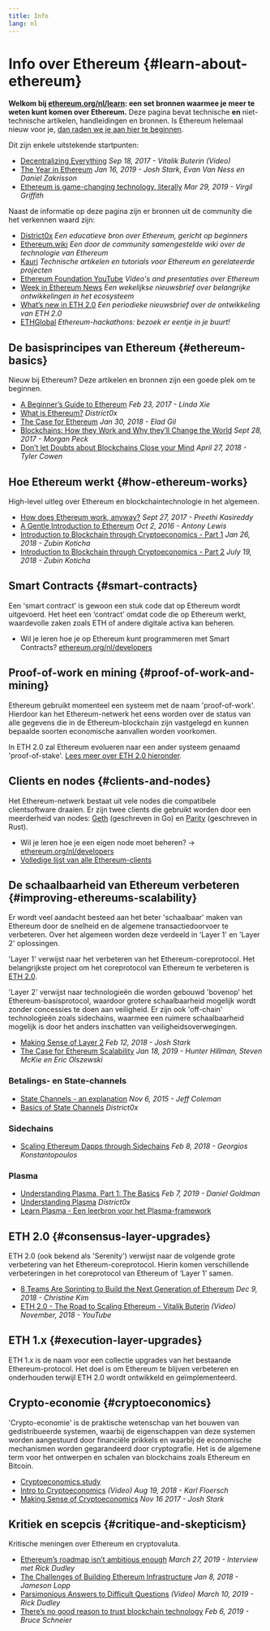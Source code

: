 ```yaml
---
title: Info
lang: nl
---
```


# Info over Ethereum {#learn-about-ethereum}

**Welkom bij [ethereum.org/nl/learn](/learn/): een set bronnen waarmee je meer te weten kunt komen over Ethereum.** Deze pagina bevat technische **en** niet-technische artikelen, handleidingen en bronnen. Is Ethereum helemaal nieuw voor je, [dan raden we je aan hier te beginnen](/what-is-ethereum/).

Dit zijn enkele uitstekende startpunten:

- [Decentralizing Everything](https://www.youtube.com/watch?v=WSN5BaCzsbo&feature=youtu.be) _Sep 18, 2017 - Vitalik Buterin (Video)_
- [The Year in Ethereum](https://medium.com/@jjmstark/the-year-in-ethereum-87a17d6f8276) _Jan 16, 2019 - Josh Stark, Evan Van Ness en Daniel Zakrisson_
- [Ethereum is game-changing technology, literally](https://medium.com/@virgilgr/ethereum-is-game-changing-technology-literally-d67e01a01cf8) _Mar 29, 2019 - Virgil Griffith_

Naast de informatie op deze pagina zijn er bronnen uit de community die het verkennen waard zijn:

- [District0x](https://education.district0x.io/general-topics/understanding-ethereum/) _Een educatieve bron over Ethereum, gericht op beginners_
- [Ethereum.wiki](https://eth.wiki) _Een door de community samengestelde wiki over de technologie van Ethereum_
- [Kauri](https://kauri.io) _Technische artikelen en tutorials voor Ethereum en gerelateerde projecten_
- [Ethereum Foundation YouTube](https://www.youtube.com/channel/UCNOfzGXD_C9YMYmnefmPH0g) _Video's and presentaties over Ethereum_
- [Week in Ethereum News](https://weekinethereumnews.com/) _Een wekelijkse nieuwsbrief over belangrijke ontwikkelingen in het ecosysteem_
- [What’s new in ETH 2.0](https://eth2.news) _Een periodieke nieuwsbrief over de ontwikkeling van ETH 2.0_
- [ETHGlobal](https://ethglobal.co) _Ethereum-hackathons: bezoek er eentje in je buurt!_

## De basisprincipes van Ethereum {#ethereum-basics}

Nieuw bij Ethereum? Deze artikelen en bronnen zijn een goede plek om te beginnen.

- [A Beginner’s Guide to Ethereum](https://blog.coinbase.com/a-beginners-guide-to-ethereum-46dd486ceecf) _Feb 23, 2017 - Linda Xie_
- [What is Ethereum?](https://education.district0x.io/general-topics/understanding-ethereum/what-is-ethereum/) _District0x_
- [The Case for Ethereum](http://blog.eladgil.com/2018/01/the-case-for-ethereum.html) _Jan 30, 2018 - Elad Gil_
- [Blockchains: How they Work and Why they’ll Change the World](https://spectrum.ieee.org/computing/networks/blockchains-how-they-work-and-why-theyll-change-the-world) _Sept 28, 2017 - Morgan Peck_
- [Don’t let Doubts about Blockchains Close your Mind](https://www.bloomberg.com/opinion/articles/2018-04-27/blockchains-warrant-skepticism-but-keep-an-open-mind) _April 27, 2018 - Tyler Cowen_

## Hoe Ethereum werkt {#how-ethereum-works}

High-level uitleg over Ethereum en blockchaintechnologie in het algemeen.

- [How does Ethereum work, anyway?](https://medium.com/@preethikasireddy/how-does-ethereum-work-anyway-22d1df506369) _Sept 27, 2017 - Preethi Kasireddy_
- [A Gentle Introduction to Ethereum](https://bitsonblocks.net/2016/10/02/gentle-introduction-ethereum/) _Oct 2, 2016 - Antony Lewis_
- [Introduction to Blockchain through Cryptoeconomics - Part 1](https://medium.com/blockchain-at-berkeley/introduction-to-blockchain-through-cryptoeconomics-part-1-bitcoin-369f245067f9) _Jan 26, 2018 - Zubin Koticha_
- [Introduction to Blockchain through Cryptoeconomics - Part 2](https://medium.com/mechanism-labs/introduction-to-bitcoin-through-cryptoeconomics-part-2-proof-of-work-and-nakamoto-consensus-1252f6a6c012) _July 19, 2018 - Zubin Koticha_

## Smart Contracts {#smart-contracts}

Een 'smart contract' is gewoon een stuk code dat op Ethereum wordt uitgevoerd. Het heet een ‘contract’ omdat code die op Ethereum werkt, waardevolle zaken zoals ETH of andere digitale activa kan beheren.

- Wil je leren hoe je op Ethereum kunt programmeren met Smart Contracts? [ethereum.org/nl/developers](/developers/)

## Proof-of-work en mining {#proof-of-work-and-mining}

Ethereum gebruikt momenteel een systeem met de naam 'proof-of-work'. Hierdoor kan het Ethereum-netwerk het eens worden over de status van alle gegevens die in de Ethereum-blockchain zijn vastgelegd en kunnen bepaalde soorten economische aanvallen worden voorkomen.

In ETH 2.0 zal Ethereum evolueren naar een ander systeem genaamd 'proof-of-stake'. [Lees meer over ETH 2.0 hieronder](#consensus-layer-upgrades).

## Clients en nodes {#clients-and-nodes}

Het Ethereum-netwerk bestaat uit vele nodes die compatibele clientsoftware draaien. Er zijn twee clients die gebruikt worden door een meerderheid van nodes: [Geth](https://geth.ethereum.org/) (geschreven in Go) en [Parity](https://www.parity.io/ethereum/) (geschreven in Rust).

- Wil je leren hoe je een eigen node moet beheren? → [ethereum.org/nl/developers](/developers/#clients--running-your-own-node/)
- [Volledige lijst van alle Ethereum-clients](https://github.com/ConsenSys/ethereum-developer-tools-list#ethereum-clients)

## De schaalbaarheid van Ethereum verbeteren {#improving-ethereums-scalability}

Er wordt veel aandacht besteed aan het beter 'schaalbaar' maken van Ethereum door de snelheid en de algemene transactiedoorvoer te verbeteren. Over het algemeen worden deze verdeeld in 'Layer 1' en 'Layer 2' oplossingen.

'Layer 1' verwijst naar het verbeteren van het Ethereum-coreprotocol. Het belangrijkste project om het coreprotocol van Ethereum te verbeteren is [ETH 2.0](#consensus-layer-upgrades).

'Layer 2' verwijst naar technologieën die worden gebouwd 'bovenop' het Ethereum-basisprotocol, waardoor grotere schaalbaarheid mogelijk wordt zonder concessies te doen aan veiligheid. Er zijn ook 'off-chain' technologieën zoals sidechains, waarmee een ruimere schaalbaarheid mogelijk is door het anders inschatten van veiligheidsoverwegingen.

- [Making Sense of Layer 2](https://medium.com/l4-media/making-sense-of-ethereums-layer-2-scaling-solutions-state-channels-plasma-and-truebit-22cb40dcc2f4) _Feb 12, 2018 - Josh Stark_
- [The Case for Ethereum Scalability](https://medium.com/connext/the-case-for-ethereum-scalability-d2a8035f880f) _Jan 18, 2019 - Hunter Hillman, Steven McKie en Eric Olszewski_

### Betalings- en State-channels

- [State Channels - an explanation](https://www.jeffcoleman.ca/state-channels/) _Nov 6, 2015 - Jeff Coleman_
- [Basics of State Channels](https://education.district0x.io/general-topics/understanding-ethereum/basics-state-channels/) _District0x_

### Sidechains

- [Scaling Ethereum Dapps through Sidechains](https://medium.com/loom-network/dappchains-scaling-ethereum-dapps-through-sidechains-f99e51fff447) _Feb 8, 2018 - Georgios Konstantopoulos_

### Plasma

- [Understanding Plasma, Part 1: The Basics](https://www.theblockcrypto.com/2019/02/07/understanding-plasma-part-1-the-basics/) _Feb 7, 2019 - Daniel Goldman_
- [Understanding Plasma](https://education.district0x.io/general-topics/understanding-ethereum/understanding-plasma/) _District0x_
- [Learn Plasma - Een leerbron voor het Plasma-framework](https://www.learnplasma.org/en/)

## ETH 2.0 {#consensus-layer-upgrades}

ETH 2.0 (ook bekend als 'Serenity') verwijst naar de volgende grote verbetering van het Ethereum-coreprotocol. Hierin komen verschillende verbeteringen in het coreprotocol van Ethereum of ‘Layer 1’ samen.

- [8 Teams Are Sprinting to Build the Next Generation of Ethereum](https://www.coindesk.com/next-gen-buidlers-the-8-teams-working-on-ethereum-2-0) _Dec 9, 2018 - Christine Kim_
- [ETH 2.0 - The Road to Scaling Ethereum - Vitalik Buterin](https://youtu.be/kCVpDrlVesA) _(Video) November, 2018 - YouTube_

## ETH 1.x {#execution-layer-upgrades}

ETH 1.x is de naam voor een collectie upgrades van het bestaande Ethereum-protocol. Het doel is om Ethereum te blijven verbeteren en onderhouden terwijl ETH 2.0 wordt ontwikkeld en geïmplementeerd.

## Crypto-economie {#cryptoeconomics}

'Crypto-economie' is de praktische wetenschap van het bouwen van gedistribueerde systemen, waarbij de eigenschappen van deze systemen worden aangestuurd door financiële prikkels en waarbij de economische mechanismen worden gegarandeerd door cryptografie. Het is de algemene term voor het ontwerpen en schalen van blockchains zoals Ethereum en Bitcoin.

- [Cryptoeconomics.study](https://cryptoeconomics.study/)
- [Intro to Cryptoeconomics](https://www.youtube.com/watch?v=F0FCI8GxO5I) _(Video) Aug 19, 2018 - Karl Floersch_
- [Making Sense of Cryptoeconomics](https://medium.com/l4-media/making-sense-of-cryptoeconomics-5edea77e4e8d) _Nov 16 2017 - Josh Stark_

## Kritiek en scepcis {#critique-and-skepticism}

Kritische meningen over Ethereum en cryptovaluta.

- [Ethereum’s roadmap isn’t ambitious enough](https://decryptmedia.com/6136/vulcanize-rick-dudley-ethereum-roadmap-makerdao-polkadot) _March 27, 2019 - Interview met Rick Dudley_
- [The Challenges of Building Ethereum Infrastructure](https://medium.com/@lopp/the-challenges-of-building-ethereum-infrastructure-87e443e47a4b) _Jan 8, 2018 - Jameson Lopp_
- [Parsimonious Answers to Difficult Questions](https://www.youtube.com/watch?v=GOkSg0BuSdw&feature=youtu.be) _(Video) March 10, 2019 - Rick Dudley_
- [There’s no good reason to trust blockchain technology](https://www.wired.com/story/theres-no-good-reason-to-trust-blockchain-technology/) _Feb 6, 2019 - Bruce Schneier_
